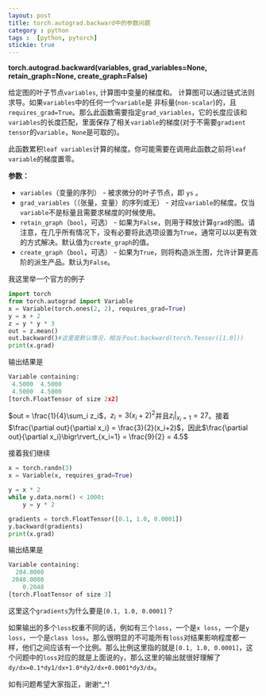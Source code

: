 ```yaml
---
layout: post
title: torch.autograd.backward中的参数问题
category : python
tags :  [python, pytorch]
stickie: true
---
```


**torch.autograd.backward(variables, grad_variables=None, retain_graph=None, create_graph=False)**

给定图的叶子节点`variables`, 计算图中变量的梯度和。 计算图可以通过链式法则求导。如果`variables`中的任何一个`variable`是 非标量(`non-scalar`)的，且`requires_grad=True`。那么此函数需要指定`grad_variables`，它的长度应该和`variables`的长度匹配，里面保存了相关`variable`的梯度(对于不需要`gradient tensor`的`variable`，`None`是可取的)。

此函数累积`leaf variables`计算的梯度。你可能需要在调用此函数之前将`leaf variable`的梯度置零。

**参数：**

- `variables`（变量的序列） - 被求微分的叶子节点，即 `ys` 。
- `grad_variables`（（张量，变量）的序列或无） - 对应`variable`的梯度。仅当`variable`不是标量且需要求梯度的时候使用。
- `retain_graph`（`bool`，可选） - 如果为`False`，则用于释放计算`grad`的图。请注意，在几乎所有情况下，没有必要将此选项设置为`True`，通常可以以更有效的方式解决。默认值为`create_graph`的值。
- `create_graph`（`bool`，可选） - 如果为`True`，则将构造派生图，允许计算更高阶的派生产品。默认为`False`。

我这里举一个官方的例子

```python
import torch
from torch.autograd import Variable
x = Variable(torch.ones(2, 2), requires_grad=True)
y = x + 2
z = y * y * 3
out = z.mean()
out.backward()#这里是默认情况，相当于out.backward(torch.Tensor([1.0]))
print(x.grad)
```

输出结果是

```python
Variable containing:
 4.5000  4.5000
 4.5000  4.5000
[torch.FloatTensor of size 2x2]
```

$out = \frac{1}{4}\sum_i z_i$，$z_i = 3(x_i+2)^2$并且$z_i\bigr\rvert_{x_i=1} = 27$。接着$\frac{\partial out}{\partial x_i} = \frac{3}{2}(x_i+2)$，因此$\frac{\partial out}{\partial x_i}\bigr\rvert_{x_i=1} = \frac{9}{2} = 4.5$

接着我们继续

```python
x = torch.randn(3)
x = Variable(x, requires_grad=True)

y = x * 2
while y.data.norm() < 1000:
    y = y * 2

gradients = torch.FloatTensor([0.1, 1.0, 0.0001])
y.backward(gradients)
print(x.grad)
```

输出结果是

```python
Variable containing:
  204.8000
 2048.0000
    0.2048
[torch.FloatTensor of size 3]
```

这里这个`gradients`为什么要是`[0.1, 1.0, 0.0001]`？

如果输出的多个`loss`权重不同的话，例如有三个`loss`，一个是`x loss`，一个是`y loss`，一个是`class loss`。那么很明显的不可能所有`loss`对结果影响程度都一样，他们之间应该有一个比例。那么比例这里指的就是`[0.1, 1.0, 0.0001]`，这个问题中的`loss`对应的就是上面说的`y`，那么这里的输出就很好理解了`dy/dx=0.1*dy1/dx+1.0*dy2/dx+0.0001*dy3/dx`。

如有问题希望大家指正，谢谢^_^!

